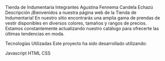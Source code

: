 Tienda de Indumentaria
Integrantes
Agustina Fennema
Candela Echazú
Descripción
¡Bienvenidos a nuestra página web de la Tienda de Indumentaria! En nuestro sitio encontrarás una amplia gama de prendas de vestir disponibles en diversos colores, tamaños y rangos de precios. Estamos constantemente actualizando nuestro catálogo para ofrecerte las últimas tendencias en moda.

Tecnologías Utilizadas
Este proyecto ha sido desarrollado utilizando:

Javascript
HTML
CSS
